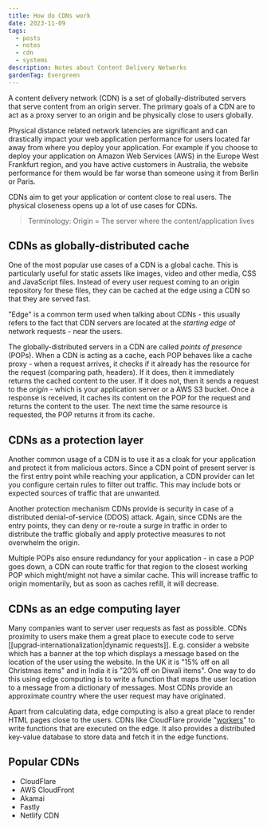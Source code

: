 ```yaml
---
title: How do CDNs work
date: 2023-11-09
tags:
  - posts
  - notes
  - cdn
  - systems
description: Notes about Content Delivery Networks
gardenTag: Evergreen
---
```

A content delivery network (CDN) is a set of globally-distributed servers that serve content from an origin server. The primary goals of a CDN are to act as a proxy server to an origin and be physically close to users globally.

Physical distance related network latencies are significant and can drastically impact your web application performance for users located far away from where you deploy your application. For example if you choose to deploy your application on Amazon Web Services (AWS) in the Europe West Frankfurt region, and you have active customers in Australia, the website performance for them would be far worse than someone using it from Berlin or Paris.

CDNs aim to get your application or content close to real users. The physical closeness opens up a lot of use cases for CDNs.

>Terminology:
>Origin = The server where the content/application lives

## CDNs as globally-distributed cache
One of the most popular use cases of a CDN is a global cache. This is particularly useful for static assets like images, video and other media, CSS and JavaScript files. Instead of every user request coming to an origin repository for these files, they can be cached at the edge using a CDN so that they are served fast.

"Edge" is a common term used when talking about CDNs - this usually refers to the fact that CDN servers are located at the _starting edge_ of network requests - near the users.

The globally-distributed servers in a CDN are called _points of presence_ (POPs). When a CDN is acting as a cache, each POP behaves like a cache proxy - when a request arrives, it checks if it already has the resource for the request (comparing path, headers). If it does, then it immediately returns the cached content to the user. If it does not, then it sends a request to the _origin_ - which is your application server or a AWS S3 bucket. Once a response is received, it caches its content on the POP for the request and returns the content to the user. The next time the same resource is requested, the POP returns it from its cache.

## CDNs as a protection layer
Another common usage of a CDN is to use it as a cloak for your application and protect it from malicious actors. Since a CDN point of present server is the first entry point while reaching your application, a CDN provider can let you configure certain rules to filter out traffic. This may include bots or expected sources of traffic that are unwanted.

Another protection mechanism CDNs provide is security in case of a distributed denial-of-service (DDOS) attack. Again, since CDNs are the entry points, they can deny or re-route a surge in traffic in order to distribute the traffic globally and apply protective measures to not overwhelm the origin.

Multiple POPs also ensure redundancy for your application - in case a POP goes down, a CDN can route traffic for that region to the closest working POP which might/might not have a similar cache. This will increase traffic to origin momentarily, but as soon as caches refill, it will decrease.

## CDNs as an edge computing layer
Many companies want to server user requests as fast as possible. CDNs proximity to users make them a great place to execute code to serve [[upgrad-internationalization|dynamic requests]]. E.g. consider a website which has a banner at the top which displays a message based on the location of the user using the website. In the UK it is "15% off on all Christmas items" and in India it is "20% off on Diwali items". One way to do this using edge computing is to write a function that maps the user location to a message from a dictionary of messages. Most CDNs provide an approximate country where the user request may have originated.

Apart from calculating data, edge computing is also a great place to render HTML pages close to the users. CDNs like CloudFlare provide "[workers](https://www.cloudflare.com/products/cloudflare-workers/)" to write functions that are executed on the edge. It also provides a distributed key-value database to store data and fetch it in the edge functions.

## Popular CDNs
* CloudFlare
* AWS CloudFront
* Akamai
* Fastly
* Netlify CDN
